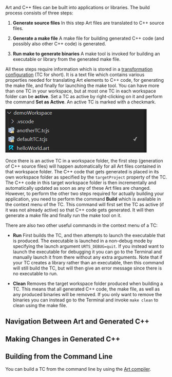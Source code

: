 Art and C++ files can be built into applications or libraries. The build process consists of three steps:

1. **Generate source files**
In this step Art files are translated to C++ source files. 

2. **Generate a make file**
A make file for building generated C++ code (and possibly also other C++ code) is generated.

3. **Run make to generate binaries**
A make tool is invoked for building an executable or library from the generated make file.

All these steps require information which is stored in a [transformation configuration](transformation-configurations.md) (TC for short). It is a text file which contains various properties needed for translating Art elements to C++ code, for generating the make file, and finally for launching the make tool. You can have more than one TC in your workspace, but at most one TC in each workspace folder can be **active**. Set a TC as active by right-clicking on it and perform the command **Set as Active**. An active TC is marked with a checkmark.

![](images/active-tc.png)

Once there is an active TC in a workspace folder, the first step (generation of C++ source files) will happen automatically for all Art files contained in that workspace folder. The C++ code that gets generated is placed in its own workspace folder as specified by the `targetProject` property of the TC. The C++ code in this target workspace folder is then incrementally and automatically updated as soon as any of these Art files are changed. However, to perform the other two steps required for actually building your application, you need to perform the command **Build** which is available in the context menu of the TC. This command will first set the TC as active (if it was not already active) so that C++ code gets generated. It will then generate a make file and finally run the make tool on it.

There are also two other useful commands in the context menu of a TC:

* **Run**
First builds the TC, and then attempts to launch the executable that is produced. The executable is launched in a non-debug mode by specifying the launch argument `URTS_DEBUG=quit`. If you instead want to launch the executable for debugging it you can go to the Terminal and manually launch it from there without any extra arguments. Note that if your TC creates a library rather than an executable, then this command will still build the TC, but will then give an error message since there is no executable to run.

* **Clean**
Removes the target workspace folder produced when building a TC. This means that all generated C++ code, the make file, as well as any produced binaries will be removed. If you only want to remove the binaries you can instead go to the Terminal and invoke `make clean` to clean using the make file.

## Navigation Between Art and Generated C++

## Making Changes in Generated C++

## Building from the Command Line
You can build a TC from the command line by using the [Art compiler](#art-compiler.md).
